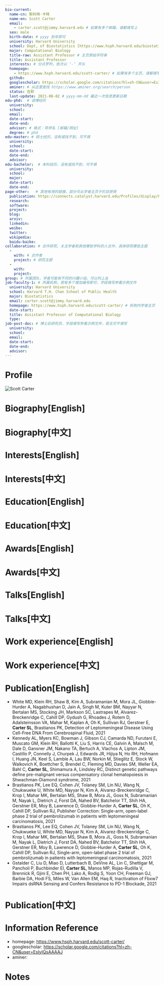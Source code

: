 ```yaml
---
bio-current:
  name-cn: 斯科特·卡特
  name-en: Scott Carter
  email: 
    - carter.scott@jimmy.harvard.edu # 如果有多个邮箱，请都填写上
  sex: male
  birth-date: # yyyy 到年即可
  university: Harvard University 
  school: Dept, of Biostatistics [https://www.hsph.harvard.edu/biostatistics/] # 格式：学院名称[学院官网链接]
  major: Computational Biology
  title-raw: Assistant Professor # 主页原始字符串
  title: Assistant Professor
  interests: # 分点罗列，依次以 ‘-’ 开头
  homepage: 
    - https://www.hsph.harvard.edu/scott-carter/ # 如果有多个主页，请都填写上
  github: 
  googlescholar: https://scholar.google.com/citations?hl=zh-CN&user=EsIyIQsAAAAJ 
  aminer: # 从这里查找 https://www.aminer.org/search/person
  status: 在职
  last-update: 2021-08-02 # yyyy-mm-dd 最近一次信息更新日期
edu-phd:  # 读博经历
  university: 
  school: 
  email: 
  date-start: 
  date-end: 
  advisor: # 格式：导师名 [邮箱/网址]
  degree: # phd
edu-master: # 硕士经历，没有或找不到，可不填
  university: 
  school: 
  date-start: 
  date-end: 
  advisor:
edu-bachelor:  # 本科经历，没有或找不到，可不填
  university: 
  school: 
  major: 
  date-start: 
  date-end: 
page-other:   # 其他有用的链接，部分可从学者主页子栏目获得
  publication: https://connects.catalyst.harvard.edu/Profiles/display/Person/5206
  research: 
  software: 
  project: 
  blog: 
  arxiv: 
  linkedin: 
  weibo:
  twitter:
  wikipedia:
  baidu-baike:
collaboration: # 合作研究，关注学者和其他哪些学科的人合作，具体研究哪些主题
  - 
    with: # 合作者
    project: # 研究主题
  - 
    with: 
    project: 
group: # 所属团队，学者可能有不同的兴趣小组，可以列上去
job-faculty-1: # 所属机构，若有多个增加编号即可，字段填写参看示例文件
  university: Harvard University
  school: Harvard T.H. Chan School of Public Health
  major: Biostatistics
  email: carter.scott@jimmy.harvard.edu
  homepage: https://www.hsph.harvard.edu/scott-carter/ # 机构内学者主页
  date-start: 
  title: Assistant Professor of Computational Biology
  type: 
job-post-doc: # 博士后研究员，字段填写参看示例文件，若无可不填写
  university: 
  school: 
  email: 
  date-start: 
  date-end: 
  advisor: 
---
```


# Profile

![Scott Carter](https://connects.catalyst.harvard.edu/Profiles/profile/Modules/CustomViewPersonGeneralInfo/PhotoHandler.ashx?NodeID=59903837)

# Biography[English]

# Biography[中文]

# Interests[English]

# Interests[中文]

# Education[English]

# Education[中文]

# Awards[English]

# Awards[中文]

# Talks[English]

# Talks[中文]

# Work experience[English]

# Work experience[中文]

# Publication[English]

- White MD, Klein RH, Shaw B, Kim A, Subramanian M, Mora JL, Giobbie-Hurder A, Nagabhushan D, Jain A, Singh M, Kuter BM, Nayyar N, Bertalan MS, Stocking JH, Markson SC, Lastrapes M, Alvarez-Breckenridge C, Cahill DP, Gydush G, Rhoades J, Rotem D, Adalsteinsson VA, Mahar M, Kaplan A, Oh K, Sullivan RJ, Gerstner E, **Carter SL**, Brastianos PK, Detection of Leptomeningeal Disease Using Cell-Free DNA From Cerebrospinal Fluid, 2021
- Kennedy AL, Myers KC, Bowman J, Gibson CJ, Camarda ND, Furutani E, Muscato GM, Klein RH, Ballotti K, Liu S, Harris CE, Galvin A, Malsch M, Dale D, Gansner JM, Nakano TA, Bertuch A, Vlachos A, Lipton JM, Castillo P, Connelly J, Churpek J, Edwards JR, Hijiya N, Ho RH, Hofmann I, Huang JN, Keel S, Lamble A, Lau BW, Norkin M, Stieglitz E, Stock W, Walkovich K, Boettcher S, Brendel C, Fleming MD, Davies SM, Weller EA, Bahl C, **Carter SL**, Shimamura A, Lindsley RC, Distinct genetic pathways define pre-malignant versus compensatory clonal hematopoiesis in Shwachman-Diamond syndrome, 2021
- Brastianos PK, Lee EQ, Cohen JV, Tolaney SM, Lin NU, Wang N, Chukwueke U, White MD, Nayyar N, Kim A, Alvarez-Breckenridge C, Krop I, Mahar MK, Bertalan MS, Shaw B, Mora JL, Goss N, Subramanian M, Nayak L, Dietrich J, Forst DA, Nahed BV, Batchelor TT, Shih HA, Gerstner ER, Moy B, Lawrence D, Giobbie-Hurder A, **Carter SL**, Oh K, Cahill DP, Sullivan RJ, Publisher Correction: Single-arm, open-label phase 2 trial of pembrolizumab in patients with leptomeningeal carcinomatosis, 2021
- Brastianos PK, Lee EQ, Cohen JV, Tolaney SM, Lin NU, Wang N, Chukwueke U, White MD, Nayyar N, Kim A, Alvarez-Breckenridge C, Krop I, Mahar MK, Bertalan MS, Shaw B, Mora JL, Goss N, Subramanian M, Nayak L, Dietrich J, Forst DA, Nahed BV, Batchelor TT, Shih HA, Gerstner ER, Moy B, Lawrence D, Giobbie-Hurder A, **Carter SL**, Oh K, Cahill DP, Sullivan RJ, Single-arm, open-label phase 2 trial of pembrolizumab in patients with leptomeningeal carcinomatosis, 2021
- Gstalder C, Liu D, Miao D, Lutterbach B, DeVine AL, Lin C, Shettigar M, Pancholi P, Buchbinder EI, **Carter SL**, Manos MP, Rojas-Rudilla V, Brennick R, Gjini E, Chen PH, Lako A, Rodig S, Yoon CH, Freeman GJ, Barbie DA, Hodi FS, Miles W, Van Allen EM, Haq R, Inactivation of Fbxw7 Impairs dsRNA Sensing and Confers Resistance to PD-1 Blockade, 2021

# Publication[中文]

# Information Reference

-  homepage: https://www.hsph.harvard.edu/scott-carter/
-  googlescholar: https://scholar.google.com/citations?hl=zh-CN&user=EsIyIQsAAAAJ 
-  aminer: 

# Notes